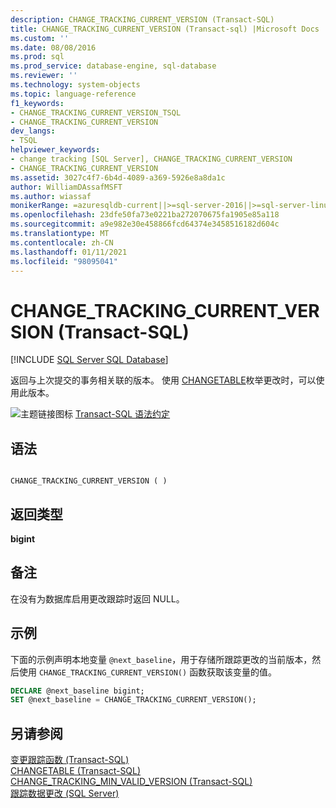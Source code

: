 ```yaml
---
description: CHANGE_TRACKING_CURRENT_VERSION (Transact-SQL)
title: CHANGE_TRACKING_CURRENT_VERSION (Transact-sql) |Microsoft Docs
ms.custom: ''
ms.date: 08/08/2016
ms.prod: sql
ms.prod_service: database-engine, sql-database
ms.reviewer: ''
ms.technology: system-objects
ms.topic: language-reference
f1_keywords:
- CHANGE_TRACKING_CURRENT_VERSION_TSQL
- CHANGE_TRACKING_CURRENT_VERSION
dev_langs:
- TSQL
helpviewer_keywords:
- change tracking [SQL Server], CHANGE_TRACKING_CURRENT_VERSION
- CHANGE_TRACKING_CURRENT_VERSION
ms.assetid: 3027c4f7-6b4d-4089-a369-5926e8a8da1c
author: WilliamDAssafMSFT
ms.author: wiassaf
monikerRange: =azuresqldb-current||>=sql-server-2016||>=sql-server-linux-2017||=azuresqldb-mi-current
ms.openlocfilehash: 23dfe50fa73e0221ba272070675fa1905e85a118
ms.sourcegitcommit: a9e982e30e458866fcd64374e3458516182d604c
ms.translationtype: MT
ms.contentlocale: zh-CN
ms.lasthandoff: 01/11/2021
ms.locfileid: "98095041"
---
```

# <a name="change_tracking_current_version-transact-sql"></a>CHANGE_TRACKING_CURRENT_VERSION (Transact-SQL)
[!INCLUDE [SQL Server SQL Database](../../includes/applies-to-version/sql-asdb.md)]

  返回与上次提交的事务相关联的版本。 使用 [CHANGETABLE](../../relational-databases/system-functions/changetable-transact-sql.md)枚举更改时，可以使用此版本。  
  
 ![主题链接图标](../../database-engine/configure-windows/media/topic-link.gif "“主题链接”图标") [Transact-SQL 语法约定](../../t-sql/language-elements/transact-sql-syntax-conventions-transact-sql.md)  
  
## <a name="syntax"></a>语法  
  
```  
  
CHANGE_TRACKING_CURRENT_VERSION ( )  
```  
  
## <a name="return-type"></a>返回类型  
 **bigint**  
  
## <a name="remarks"></a>备注  
 在没有为数据库启用更改跟踪时返回 NULL。  
  
## <a name="examples"></a>示例  
 下面的示例声明本地变量 `@next_baseline`，用于存储所跟踪更改的当前版本，然后使用 `CHANGE_TRACKING_CURRENT_VERSION()` 函数获取该变量的值。  
  
```sql  
DECLARE @next_baseline bigint;  
SET @next_baseline = CHANGE_TRACKING_CURRENT_VERSION();  
```  
  
## <a name="see-also"></a>另请参阅  
 [变更跟踪函数 (Transact-SQL)](../../relational-databases/system-functions/change-tracking-functions-transact-sql.md)   
 [CHANGETABLE (Transact-SQL)](../../relational-databases/system-functions/changetable-transact-sql.md)   
 [CHANGE_TRACKING_MIN_VALID_VERSION (Transact-SQL)](../../relational-databases/system-functions/change-tracking-min-valid-version-transact-sql.md)   
 [跟踪数据更改 (SQL Server)](../../relational-databases/track-changes/track-data-changes-sql-server.md)  
  
  
